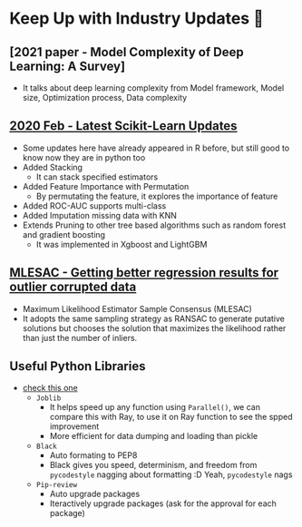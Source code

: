 # Keep Up with Industry Updates 🌺

## [2021 paper - Model Complexity of Deep Learning: A Survey]
* It talks about deep learning complexity from Model framework, Model size, Optimization process, Data complexity


## [2020 Feb - Latest Scikit-Learn Updates][1]
* Some updates here have already appeared in R before, but still good to know now they are in python too
* Added Stacking
  * It can stack specified estimators
* Added Feature Importance with Permutation
  * By permutating the feature, it explores the importance of feature
* Added ROC-AUC supports multi-class
* Added Imputation missing data with KNN
* Extends Pruning to other tree based algorithms such as random forest and gradient boosting
  * It was implemented in Xgboost and LightGBM

## [MLESAC - Getting better regression results for outlier corrupted data][3]
* Maximum Likelihood Estimator Sample Consensus (MLESAC)
* It adopts the same sampling strategy as RANSAC to generate putative solutions but chooses the solution that maximizes the likelihood rather than just the number of inliers. 


## Useful Python Libraries
* [check this one][2]
  * `Joblib`
    * It helps speed up any function using `Parallel()`, we can compare this with Ray, to use it on Ray function to see the spped improvement
    * More efficient for data dumping and loading than pickle
  * `Black`
    * Auto formating to PEP8
    * Black gives you speed, determinism, and freedom from `pycodestyle` nagging about formatting :D Yeah, `pycodestyle` nags
  * `Pip-review`
    * Auto upgrade packages
    * Iteractively upgrade packages (ask for the approval for each package)
    


[1]:https://www.analyticsvidhya.com/blog/2020/02/everything-you-should-know-scikit-learn/?utm_source=feedburner&utm_medium=email&utm_campaign=Feed%3A+AnalyticsVidhya+%28Analytics+Vidhya%29
[2]:https://www.analyticsvidhya.com/blog/2021/01/5-python-packages-every-data-scientist-must-know/?utm_source=feedburner&utm_medium=email&utm_campaign=Feed%3A+AnalyticsVidhya+%28Analytics+Vidhya%29
[3]:https://www.analyticsvidhya.com/blog/2021/02/new-approach-for-regression-analysis-ransac-and-mlesac/?utm_source=feedburner&utm_medium=email&utm_campaign=Feed%3A+AnalyticsVidhya+%28Analytics+Vidhya%29#_ftn5
[4]:https://arxiv.org/pdf/2103.05127.pdf
